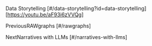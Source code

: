 Data Storytelling [#/data-storytelling?id=data-storytelling] [https://youtu.be/aF93i6zVVQg]

PreviousRAWgraphs [#/rawgraphs]

NextNarratives with LLMs [#/narratives-with-llms]